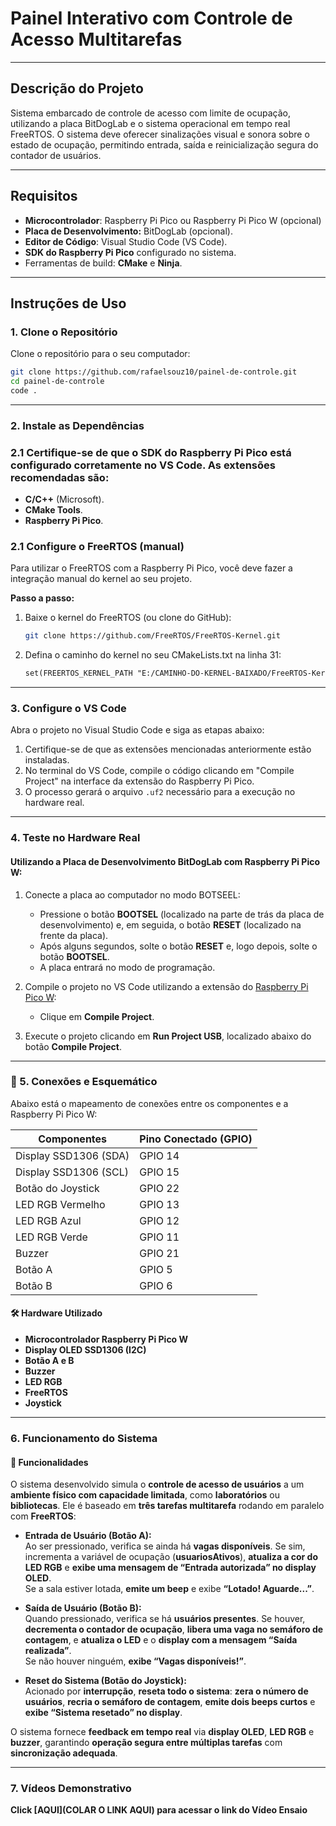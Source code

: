 # Painel Interativo com Controle de Acesso Multitarefas

---

## Descrição do Projeto
Sistema embarcado de controle de acesso com limite de ocupação, utilizando a placa BitDogLab e o sistema operacional em tempo real FreeRTOS. O sistema deve oferecer sinalizações visual e sonora sobre o estado de ocupação, permitindo entrada, saída e reinicialização segura do contador de usuários.

---

## Requisitos

- **Microcontrolador**: Raspberry Pi Pico ou Raspberry Pi Pico W (opcional)
- **Placa de Desenvolvimento:** BitDogLab (opcional).
- **Editor de Código**: Visual Studio Code (VS Code).
- **SDK do Raspberry Pi Pico** configurado no sistema.
- Ferramentas de build: **CMake** e **Ninja**.

---

## Instruções de Uso

### 1. Clone o Repositório

Clone o repositório para o seu computador:
```bash
git clone https://github.com/rafaelsouz10/painel-de-controle.git
cd painel-de-controle
code .
```
---

### 2. Instale as Dependências

### 2.1 Certifique-se de que o SDK do Raspberry Pi Pico está configurado corretamente no VS Code. As extensões recomendadas são:

- **C/C++** (Microsoft).
- **CMake Tools**.
- **Raspberry Pi Pico**.

### 2.1 Configure o FreeRTOS (manual)

Para utilizar o FreeRTOS com a Raspberry Pi Pico, você deve fazer a integração manual do kernel ao seu projeto.

**Passo a passo:**

1. Baixe o kernel do FreeRTOS (ou clone do GitHub):
   ```bash
   git clone https://github.com/FreeRTOS/FreeRTOS-Kernel.git

2. Defina o caminho do kernel no seu CMakeLists.txt na linha 31:

    ```CMakeLists.txt
    set(FREERTOS_KERNEL_PATH "E:/CAMINHO-DO-KERNEL-BAIXADO/FreeRTOS-Kernel")

---

### 3. Configure o VS Code

Abra o projeto no Visual Studio Code e siga as etapas abaixo:

1. Certifique-se de que as extensões mencionadas anteriormente estão instaladas.
2. No terminal do VS Code, compile o código clicando em "Compile Project" na interface da extensão do Raspberry Pi Pico.
3. O processo gerará o arquivo `.uf2` necessário para a execução no hardware real.

---

### 4. Teste no Hardware Real

#### Utilizando a Placa de Desenvolvimento BitDogLab com Raspberry Pi Pico W:

1. Conecte a placa ao computador no modo BOTSEEL:
   - Pressione o botão **BOOTSEL** (localizado na parte de trás da placa de desenvolvimento) e, em seguida, o botão **RESET** (localizado na frente da placa).
   - Após alguns segundos, solte o botão **RESET** e, logo depois, solte o botão **BOOTSEL**.
   - A placa entrará no modo de programação.

2. Compile o projeto no VS Code utilizando a extensão do [Raspberry Pi Pico W](https://marketplace.visualstudio.com/items?itemName=raspberry-pi.raspberry-pi-pico):
   - Clique em **Compile Project**.

3. Execute o projeto clicando em **Run Project USB**, localizado abaixo do botão **Compile Project**.

---

### 🔌 5. Conexões e Esquemático
Abaixo está o mapeamento de conexões entre os componentes e a Raspberry Pi Pico W:

| **Componentes**        | **Pino Conectado (GPIO)** |
|------------------------|---------------------------|
| Display SSD1306 (SDA)  | GPIO 14                   |
| Display SSD1306 (SCL)  | GPIO 15                   |
| Botão do Joystick      | GPIO 22                   |
| LED RGB Vermelho       | GPIO 13                   |
| LED RGB Azul           | GPIO 12                   |
| LED RGB Verde          | GPIO 11                   |
| Buzzer                 | GPIO 21                   |
| Botão A                | GPIO 5                    |
| Botão B                | GPIO 6                    |

#### 🛠️ Hardware Utilizado
- **Microcontrolador Raspberry Pi Pico W**
- **Display OLED SSD1306 (I2C)**
- **Botão A e B**
- **Buzzer**
- **LED RGB**
- **FreeRTOS**
- **Joystick**

---

### 6. Funcionamento do Sistema

#### 📌 Funcionalidades

O sistema desenvolvido simula o **controle de acesso de usuários** a um **ambiente físico com capacidade limitada**, como **laboratórios** ou **bibliotecas**. Ele é baseado em **três tarefas multitarefa** rodando em paralelo com **FreeRTOS**:

- **Entrada de Usuário (Botão A):**  
  Ao ser pressionado, verifica se ainda há **vagas disponíveis**. Se sim, incrementa a variável de ocupação (**usuariosAtivos**), **atualiza a cor do LED RGB** e **exibe uma mensagem de “Entrada autorizada” no display OLED**.  
  Se a sala estiver lotada, **emite um beep** e exibe **“Lotado! Aguarde...”**.

- **Saída de Usuário (Botão B):**  
  Quando pressionado, verifica se há **usuários presentes**. Se houver, **decrementa o contador de ocupação**, **libera uma vaga no semáforo de contagem**, e **atualiza o LED** e o **display com a mensagem “Saída realizada”**.  
  Se não houver ninguém, **exibe “Vagas disponíveis!”**.

- **Reset do Sistema (Botão do Joystick):**  
  Acionado por **interrupção**, **reseta todo o sistema**: **zera o número de usuários**, **recria o semáforo de contagem**, **emite dois beeps curtos** e **exibe “Sistema resetado” no display**.

O sistema fornece **feedback em tempo real** via **display OLED**, **LED RGB** e **buzzer**, garantindo **operação segura entre múltiplas tarefas** com **sincronização adequada**.

---

### 7. Vídeos Demonstrativo

**Click [AQUI](COLAR O LINK AQUI) para acessar o link do Vídeo Ensaio**